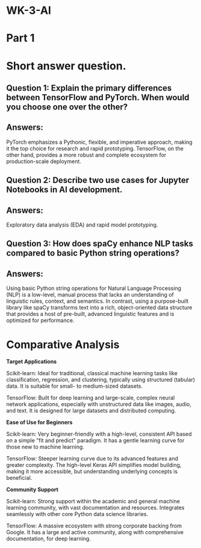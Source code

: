 # WK-3-AI

# Part 1

# Short answer question.

## Question 1: Explain the primary differences between TensorFlow and PyTorch. When would you choose one over the other?

## Answers: 
PyTorch emphasizes a Pythonic, flexible, and imperative approach, making it the top choice for research and rapid prototyping. TensorFlow, on the other hand, provides a more robust and complete ecosystem for production-scale deployment.

## Question 2: Describe two use cases for Jupyter Notebooks in AI development.

## Answers: 
Exploratory data analysis (EDA) and rapid model prototyping.

## Question 3: How does spaCy enhance NLP tasks compared to basic Python string operations?

## Answers: 
Using basic Python string operations for Natural Language Processing (NLP) is a low-level, manual process that lacks an understanding of linguistic rules, context, and semantics. In contrast, using a purpose-built library like spaCy transforms text into a rich, object-oriented data structure that provides a host of pre-built, advanced linguistic features and is optimized for performance.

# Comparative Analysis

**Target Applications**

Scikit-learn: Ideal for traditional, classical machine learning tasks like classification, regression, and clustering, typically using structured (tabular) data. It is suitable for small- to medium-sized datasets.

TensorFlow: Built for deep learning and large-scale, complex neural network applications, especially with unstructured data like images, audio, and text. It is designed for large datasets and distributed computing.

**Ease of Use for Beginners**

Scikit-learn: Very beginner-friendly with a high-level, consistent API based on a simple "fit and predict" paradigm. It has a gentle learning curve for those new to machine learning.

TensorFlow: Steeper learning curve due to its advanced features and greater complexity. The high-level Keras API simplifies model building, making it more accessible, but understanding underlying concepts is beneficial.

**Community Support**

Scikit-learn: Strong support within the academic and general machine learning community, with vast documentation and resources. Integrates seamlessly with other core Python data science libraries.

TensorFlow: A massive ecosystem with strong corporate backing from Google. It has a large and active community, along with comprehensive documentation, for deep learning.
